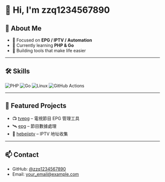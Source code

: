 # 👋 Hi, I'm zzq1234567890

## 🌟 About Me
- 🔧 Focused on **EPG / IPTV / Automation**
- 🌱 Currently learning **PHP & Go**
- 🚀 Building tools that make life easier

---

## 🛠️ Skills
![PHP](https://img.shields.io/badge/PHP-777BB4?style=for-the-badge&logo=php&logoColor=white)
![Go](https://img.shields.io/badge/Go-00ADD8?style=for-the-badge&logo=go&logoColor=white)
![Linux](https://img.shields.io/badge/Linux-FCC624?style=for-the-badge&logo=linux&logoColor=black)
![GitHub Actions](https://img.shields.io/badge/GitHub%20Actions-2088FF?style=for-the-badge&logo=github-actions&logoColor=white)

---

## 📂 Featured Projects
- 📺 [tvepg](https://github.com/zzq1234567890/tvepg) – 電視節目 EPG 管理工具  
- 🛰️ [epg](https://github.com/zzq1234567890/epg) – 節目數據處理  
- 📡 [hebeiiptv](https://github.com/zzq1234567890/hebeiiptv) – IPTV 地址收集  

---

## 📫 Contact
- GitHub: [@zzq1234567890](https://github.com/zzq1234567890)
- Email: your_email@example.com
